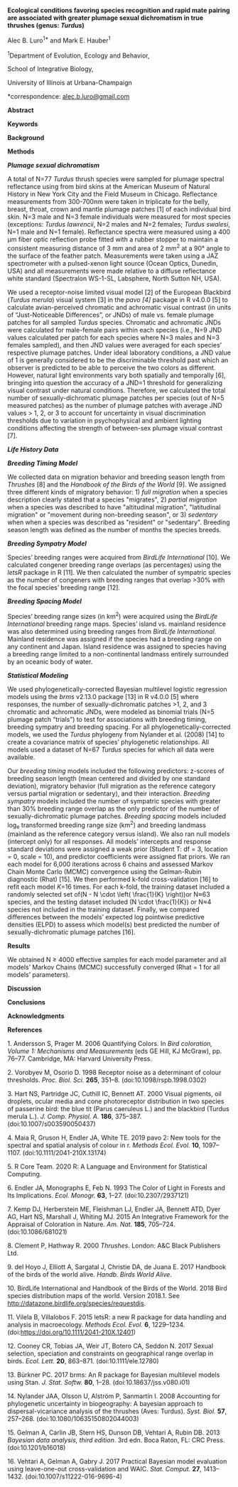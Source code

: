 **Ecological conditions favoring species recognition and rapid mate
pairing are associated with greater plumage sexual dichromatism in true
thrushes (genus: *Turdus*)**

Alec B. Luro<sup>1\*</sup> and Mark E. Hauber<sup>1</sup>

<sup>1</sup>Department of Evolution, Ecology and Behavior,

School of Integrative Biology,

University of Illinois at Urbana-Champaign

\*correspondence: <alec.b.luro@gmail.com>

**Abstract**

**Keywords**

**Background**

**Methods**

***Plumage sexual dichromatism***

A total of N=77 *Turdus* thrush species were sampled for plumage
spectral reflectance using from bird skins at the American Museum of
Natural History in New York City and the Field Museum in Chicago.
Reflectance measurements from 300-700nm were taken in triplicate for the
belly, breast, throat, crown and mantle plumage patches \[1\]⁠ of each
individual bird skin. N=3 male and N=3 female individuals were measured
for most species (exceptions: *Turdus lawrencii*, N=2 males and N=2
females; *Turdus swalesi*, N=1 male and N=1 female). Reflectance spectra
were measured using a 400 μm fiber optic reflection probe fitted with a
rubber stopper to maintain a consistent measuring distance of 3 mm and
area of 2 mm<sup>2</sup> at a 90° angle to the surface of the feather
patch. Measurements were taken using a JAZ spectrometer with a
pulsed-xenon light source (Ocean Optics, Dunedin, USA) and all
measurements were made relative to a diffuse reflectance white standard
(Spectralon WS-1-SL, Labsphere, North Sutton NH, USA).

We used a receptor-noise limited visual model \[2\] of the European
Blackbird (*Turdus merula*) visual system \[3\] in the *pavo \[4\]*⁠
package in R v4.0.0 \[5\]⁠ to calculate avian-perceived chromatic and
achromatic visual contrast (in units of “Just-Noticeable Differences”,
or JNDs) of male vs. female plumage patches for all sampled *Turdus*
species. Chromatic and achromatic JNDs were calculated for male-female
pairs within each species (i.e., N=9 JND values calculated per patch for
each species where N=3 males and N=3 females sampled), and then JND
values were averaged for each species’ respective plumage patches. Under
ideal laboratory conditions, a JND value of 1 is generally considered to
be the discriminable threshold past which an observer is predicted to be
able to perceive the two colors as different. However, natural light
environments vary both spatially and temporally \[6\]⁠, bringing into
question the accuracy of a JND=1 threshold for generalizing visual
contrast under natural conditions. Therefore, we calculated the total
number of sexually-dichromatic plumage patches per species (out of N=5
measured patches) as the number of plumage patches with average JND
values \> 1, 2, or 3 to account for uncertainty in visual discrimination
thresholds due to variation in psychophysical and ambient lighting
conditions affecting the strength of between-sex plumage visual contrast
\[7\]⁠.

***Life History Data***

***Breeding Timing Model***

We collected data on migration behavior and breeding season length from
*Thrushes* \[8\]⁠ and the *Handbook of the Birds of the World* \[9\]⁠.
We assigned three different kinds of migratory behavior: 1) *full
migration* when a species description clearly stated that a species
"migrates", 2) *partial migration* when a species was described to have
"altitudinal migration", "latitudinal migration" or "movement during
non-breeding season", or 3) *sedentary* when when a species was
described as "resident" or "sedentary". Breeding season length was
defined as the number of months the species breeds.

***Breeding Sympatry Model***

Species’ breeding ranges were acquired from *BirdLife International*
\[10\]⁠. We calculated congener breeding range overlaps (as percentages)
using the *letsR* package in R \[11\]⁠. We then calculated the number of
sympatric species as the number of congeners with breeding ranges that
overlap \>30% with the focal species’ breeding range \[12\].

***Breeding Spacing Model***

Species’ breeding range sizes (in km<sup>2</sup>) were acquired using
the *BirdLife International* breeding range maps. Species’ island vs.
mainland residence was also determined using breeding ranges from
*BirdLife International*. Mainland residence was assigned if the species
had a breeding range on any continent and Japan. Island residence was
assigned to species having a breeding range limited to a non-continental
landmass entirely surrounded by an oceanic body of water.

***Statistical Modeling***

We used phylogenetically-corrected Bayesian multilevel logistic
regression models using the *brms* v2.13.0 package \[13\]⁠ in R v4.0.0
\[5\]⁠ where responses, the number of sexually-dichromatic patches \>1,
2, and 3 chromatic and achromatic JNDs, were modeled as binomial trials
(N=5 plumage patch “trials”) to test for associations with breeding
timing, breeding sympatry and breeding spacing. For all
phylogenetically-corrected models, we used the *Turdus* phylogeny from
Nylander et al. (2008) \[14\] to create a covariance matrix of species’
phylogenetic relationships. All models used a dataset of N=67 *Turdus*
species for which all data were available.

Our *breeding timing* models included the following predictors: z-scores
of breeding season length (mean centered and divided by one standard
deviation), migratory behavior (full migration as the reference category
versus partial migration or sedentary), and their interaction. *Breeding
sympatry* models included the number of sympatric species with greater
than 30% breeding range overlap as the only predictor of the number of
sexually-dichromatic plumage patches. *Breeding spacing* models included
log<sub>e</sub> transformed breeding range size (km<sup>2</sup>) and
breeding landmass (mainland as the reference category versus island). We
also ran null models (intercept only) for all responses. All models’
intercepts and response standard deviations were assigned a weak prior
(Student T: df = 3, location = 0, scale = 10), and predictor
coefficients were assigned flat priors. We ran each model for 6,000
iterations across 6 chains and assessed Markov Chain Monte Carlo (MCMC)
convergence using the Gelman-Rubin diagnostic (Rhat) \[15\]. We then
performed k-fold cross-validation \[16\] to refit each model *K*=16
times. For each k-fold, the training dataset included a randomly
selected set of\(N - N \cdot \left( \frac{1}{K} \right)\)or N≈63
species, and the testing dataset included \(N \cdot \frac{1}{K}\) or N≈4
species not included in the training dataset. Finally, we compared
differences between the models’ expected log pointwise predictive
densities (ELPD) to assess which model(s) best predicted the number of
sexually-dichromatic plumage patches \[16\]⁠.

**Results**

We obtained N ≥ 4000 effective samples for each model parameter and all
models’ Markov Chains (MCMC) successfully converged (Rhat = 1 for all
models’ parameters).

**Discussion**

**Conclusions**

**Acknowledgments**

**References**

1\. Andersson S, Prager M. 2006 Quantifying Colors. In *Bird coloration,
Volume 1: Mechanisms and Measurements* (eds GE Hill, KJ McGraw), pp.
76–77. Cambridge, MA: Harvard University Press.

2\. Vorobyev M, Osorio D. 1998 Receptor noise as a determinant of colour
thresholds. *Proc. Biol. Sci.* **265**, 351–8.
(doi:10.1098/rspb.1998.0302)

3\. Hart NS, Partridge JC, Cuthill IC, Bennett AT. 2000 Visual pigments,
oil droplets, ocular media and cone photoreceptor distribution in two
species of passerine bird: the blue tit (Parus caeruleus L.) and the
blackbird (Turdus merula L.). *J. Comp. Physiol. A.* **186**, 375–387.
(doi:10.1007/s003590050437)

4\. Maia R, Gruson H, Endler JA, White TE. 2019 pavo 2: New tools for
the spectral and spatial analysis of colour in r. *Methods Ecol. Evol.*
**10**, 1097–1107. (doi:10.1111/2041-210X.13174)

5\. R Core Team. 2020 R: A Language and Environment for Statistical
Computing.

6\. Endler JA, Monographs E, Feb N. 1993 The Color of Light in Forests
and Its Implications. *Ecol. Monogr.* **63**, 1–27.
(doi:10.2307/2937121)

7\. Kemp DJ, Herberstein ME, Fleishman LJ, Endler JA, Bennett ATD, Dyer
AG, Hart NS, Marshall J, Whiting MJ. 2015 An Integrative Framework for
the Appraisal of Coloration in Nature. *Am. Nat.* **185**, 705–724.
(doi:10.1086/681021)

8\. Clement P, Hathway R. 2000 *Thrushes*. London: A\&C Black Publishers
Ltd.

9\. del Hoyo J, Elliott A, Sargatal J, Christie DA, de Juana E. 2017
Handbook of the birds of the world alive. *Handb. Birds World Alive*.

10\. BirdLife International and Handbook of the Birds of the World. 2018
Bird species distribution maps of the world. Version 2018.1. See
http://datazone.birdlife.org/species/requestdis.

11\. Vilela B, Villalobos F. 2015 letsR: a new R package for data
handling and analysis in macroecology. *Methods Ecol. Evol.* **6**,
1229–1234. (doi:https://doi.org/10.1111/2041-210X.12401)

12\. Cooney CR, Tobias JA, Weir JT, Botero CA, Seddon N. 2017 Sexual
selection, speciation and constraints on geographical range overlap in
birds. *Ecol. Lett.* **20**, 863–871. (doi:10.1111/ele.12780)

13\. Bürkner PC. 2017 brms: An R package for Bayesian multilevel models
using Stan. *J. Stat. Softw.* **80**, 1–28. (doi:10.18637/jss.v080.i01)

14\. Nylander JAA, Olsson U, Alström P, Sanmartín I. 2008 Accounting for
phylogenetic uncertainty in biogeography: A bayesian approach to
dispersal-vicariance analysis of the thrushes (Aves: Turdus). *Syst.
Biol.* **57**, 257–268. (doi:10.1080/10635150802044003)

15\. Gelman A, Carlin JB, Stern HS, Dunson DB, Vehtari A, Rubin DB. 2013
*Bayesian data analysis, third edition*. 3rd edn. Boca Raton, FL: CRC
Press. (doi:10.1201/b16018)

16\. Vehtari A, Gelman A, Gabry J. 2017 Practical Bayesian model
evaluation using leave-one-out cross-validation and WAIC. *Stat.
Comput.* **27**, 1413–1432. (doi:10.1007/s11222-016-9696-4)
